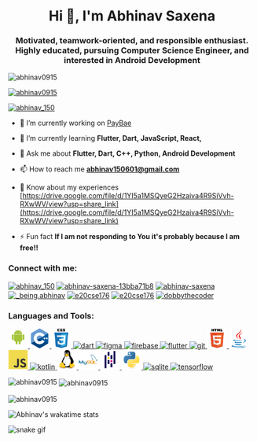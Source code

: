 <h1 align="center">Hi 👋, I'm Abhinav Saxena</h1>
<h3 align="center">Motivated, teamwork-oriented, and responsible enthusiast. Highly educated, pursuing Computer Science Engineer, and interested in Android Development</h3>

<p align="left"> <img src="https://komarev.com/ghpvc/?username=abhinav0915&label=Profile%20views&color=0e75b6&style=flat" alt="abhinav0915" /> </p>

<p align="left"> <a href="https://github.com/ryo-ma/github-profile-trophy"><img src="https://github-profile-trophy.vercel.app/?username=abhinav0915" alt="abhinav0915" /></a> </p>

<p align="left"> <a href="https://twitter.com/abhinav_150" target="blank"><img src="https://img.shields.io/twitter/follow/abhinav_150?logo=twitter&style=for-the-badge" alt="abhinav_150" /></a> </p>

- 🔭 I’m currently working on [PayBae](https://github.com/PayBaes/PayBae)

- 🌱 I’m currently learning **Flutter, Dart, JavaScript, React,**

- 💬 Ask me about **Flutter, Dart, C++, Python, Android Development**

- 📫 How to reach me **abhinav150601@gmail.com**

- 📄 Know about my experiences [https://drive.google.com/file/d/1YI5a1MSQyeG2Hzaiva4R9SiVvh-RXwWV/view?usp=share_link](https://drive.google.com/file/d/1YI5a1MSQyeG2Hzaiva4R9SiVvh-RXwWV/view?usp=share_link)

- ⚡ Fun fact **If I am not responding to You it's probably because I am free!!**


<h3 align="left">Connect with me:</h3>
<p align="left">
<a href="https://twitter.com/abhinav_150" target="blank"><img align="center" src="https://raw.githubusercontent.com/rahuldkjain/github-profile-readme-generator/master/src/images/icons/Social/twitter.svg" alt="abhinav_150" height="30" width="40" /></a>
<a href="https://linkedin.com/in/abhinav-saxena-13bba71b8" target="blank"><img align="center" src="https://raw.githubusercontent.com/rahuldkjain/github-profile-readme-generator/master/src/images/icons/Social/linked-in-alt.svg" alt="abhinav-saxena-13bba71b8" height="30" width="40" /></a>
<a href="https://stackoverflow.com/users/abhinav-saxena" target="blank"><img align="center" src="https://raw.githubusercontent.com/rahuldkjain/github-profile-readme-generator/master/src/images/icons/Social/stack-overflow.svg" alt="abhinav-saxena" height="30" width="40" /></a>
<a href="https://instagram.com/_being.abhinav" target="blank"><img align="center" src="https://raw.githubusercontent.com/rahuldkjain/github-profile-readme-generator/master/src/images/icons/Social/instagram.svg" alt="_being.abhinav" height="30" width="40" /></a>
<a href="https://www.codechef.com/users/e20cse176" target="blank"><img align="center" src="https://cdn.jsdelivr.net/npm/simple-icons@3.1.0/icons/codechef.svg" alt="e20cse176" height="30" width="40" /></a>
<a href="https://codeforces.com/profile/e20cse176" target="blank"><img align="center" src="https://raw.githubusercontent.com/rahuldkjain/github-profile-readme-generator/master/src/images/icons/Social/codeforces.svg" alt="e20cse176" height="30" width="40" /></a>
<a href="https://www.leetcode.com/dobbythecoder" target="blank"><img align="center" src="https://raw.githubusercontent.com/rahuldkjain/github-profile-readme-generator/master/src/images/icons/Social/leet-code.svg" alt="dobbythecoder" height="30" width="40" /></a>
</p>

<h3 align="left">Languages and Tools:</h3>
<p align="left"> <a href="https://developer.android.com" target="_blank" rel="noreferrer"> <img src="https://raw.githubusercontent.com/devicons/devicon/master/icons/android/android-original-wordmark.svg" alt="android" width="40" height="40"/> </a> <a href="https://www.w3schools.com/cpp/" target="_blank" rel="noreferrer"> <img src="https://raw.githubusercontent.com/devicons/devicon/master/icons/cplusplus/cplusplus-original.svg" alt="cplusplus" width="40" height="40"/> </a> <a href="https://www.w3schools.com/css/" target="_blank" rel="noreferrer"> <img src="https://raw.githubusercontent.com/devicons/devicon/master/icons/css3/css3-original-wordmark.svg" alt="css3" width="40" height="40"/> </a> <a href="https://dart.dev" target="_blank" rel="noreferrer"> <img src="https://www.vectorlogo.zone/logos/dartlang/dartlang-icon.svg" alt="dart" width="40" height="40"/> </a> <a href="https://www.figma.com/" target="_blank" rel="noreferrer"> <img src="https://www.vectorlogo.zone/logos/figma/figma-icon.svg" alt="figma" width="40" height="40"/> </a> <a href="https://firebase.google.com/" target="_blank" rel="noreferrer"> <img src="https://www.vectorlogo.zone/logos/firebase/firebase-icon.svg" alt="firebase" width="40" height="40"/> </a> <a href="https://flutter.dev" target="_blank" rel="noreferrer"> <img src="https://www.vectorlogo.zone/logos/flutterio/flutterio-icon.svg" alt="flutter" width="40" height="40"/> </a> <a href="https://git-scm.com/" target="_blank" rel="noreferrer"> <img src="https://www.vectorlogo.zone/logos/git-scm/git-scm-icon.svg" alt="git" width="40" height="40"/> </a> <a href="https://www.w3.org/html/" target="_blank" rel="noreferrer"> <img src="https://raw.githubusercontent.com/devicons/devicon/master/icons/html5/html5-original-wordmark.svg" alt="html5" width="40" height="40"/> </a> <a href="https://www.java.com" target="_blank" rel="noreferrer"> <img src="https://raw.githubusercontent.com/devicons/devicon/master/icons/java/java-original.svg" alt="java" width="40" height="40"/> </a> <a href="https://developer.mozilla.org/en-US/docs/Web/JavaScript" target="_blank" rel="noreferrer"> <img src="https://raw.githubusercontent.com/devicons/devicon/master/icons/javascript/javascript-original.svg" alt="javascript" width="40" height="40"/> </a> <a href="https://kotlinlang.org" target="_blank" rel="noreferrer"> <img src="https://www.vectorlogo.zone/logos/kotlinlang/kotlinlang-icon.svg" alt="kotlin" width="40" height="40"/> </a> <a href="https://www.linux.org/" target="_blank" rel="noreferrer"> <img src="https://raw.githubusercontent.com/devicons/devicon/master/icons/linux/linux-original.svg" alt="linux" width="40" height="40"/> </a> <a href="https://www.mysql.com/" target="_blank" rel="noreferrer"> <img src="https://raw.githubusercontent.com/devicons/devicon/master/icons/mysql/mysql-original-wordmark.svg" alt="mysql" width="40" height="40"/> </a> <a href="https://pandas.pydata.org/" target="_blank" rel="noreferrer"> <img src="https://raw.githubusercontent.com/devicons/devicon/2ae2a900d2f041da66e950e4d48052658d850630/icons/pandas/pandas-original.svg" alt="pandas" width="40" height="40"/> </a> <a href="https://www.python.org" target="_blank" rel="noreferrer"> <img src="https://raw.githubusercontent.com/devicons/devicon/master/icons/python/python-original.svg" alt="python" width="40" height="40"/> </a> <a href="https://www.sqlite.org/" target="_blank" rel="noreferrer"> <img src="https://www.vectorlogo.zone/logos/sqlite/sqlite-icon.svg" alt="sqlite" width="40" height="40"/> </a> <a href="https://www.tensorflow.org" target="_blank" rel="noreferrer"> <img src="https://www.vectorlogo.zone/logos/tensorflow/tensorflow-icon.svg" alt="tensorflow" width="40" height="40"/> </a> </p>


<p><img align="left" src="https://github-readme-stats.vercel.app/api/top-langs?username=abhinav0915&show_icons=true&locale=en&layout=compact" alt="abhinav0915" /></p>
<p>&nbsp;<img align="center" src="https://github-readme-stats.vercel.app/api?username=abhinav0915&show_icons=true&theme=radical&locale=en" alt="abhinav0915" /></p>

<p><img align="center" src="https://github-readme-streak-stats.herokuapp.com/?user=abhinav0915&" alt="abhinav0915" /></p>


![Abhinav's wakatime stats](https://github-readme-stats.vercel.app/api/wakatime?username=@3445851e-b108-4f02-b8aa-436986acf825&theme=radical
)

![snake gif](https://github.com/YOUR_USERNAME/YOUR_USERNAME/blob/output/github-contribution-grid-snake.gif)
